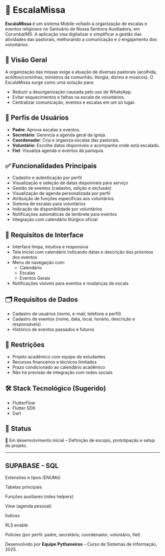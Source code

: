 # 📅 EscalaMissa

**EscalaMissa** é um sistema Mobile voltado à organização de escalas e eventos religiosos no Santuário de Nossa Senhora Auxiliadora, em Corumbá/MS. A aplicação visa digitalizar e simplificar a gestão das atividades das pastorais, melhorando a comunicação e o engajamento dos voluntários.

## 🧭 Visão Geral

A organização das missas exige a atuação de diversas pastorais (acolhida, acólitos/coroinhas, ministros da comunhão, liturgia, dízimo e músicos). O EscalaMissa surge como uma solução para:

- Reduzir a desorganização causada pelo uso de WhatsApp.
- Evitar esquecimentos e falhas na escala de voluntários.
- Centralizar comunicação, eventos e escalas em um só lugar.

## 👤 Perfis de Usuários

- **Padre**: Aprova escalas e eventos.
- **Secretário**: Gerencia a agenda geral da igreja.
- **Coordenador**: Cria e organiza escalas das pastorais.
- **Voluntário**: Escolhe datas disponíveis e acompanha onde está escalado.
- **Fiel**: Visualiza agenda e eventos da paróquia.

## ✅ Funcionalidades Principais

- Cadastro e autenticação por perfil
- Visualização e seleção de datas disponíveis para serviço
- Gestão de eventos (cadastro, edição e exclusão)
- Visualização de agenda personalizada por perfil
- Atribuição de funções específicas aos voluntários
- Sistema de escalas para voluntários
- Indicação de disponibilidade por voluntários
- Notificações automáticas de lembrete para eventos
- Integração com calendário litúrgico oficial

## 🎯 Requisitos de Interface

- Interface limpa, intuitiva e responsiva
- Tela inicial com calendário indicando datas e descrição dos próximos dos eventos
- Menu de navegação com:
  - Calendário
  - Escalas
  - Eventos Gerais
- Notificações visíveis para eventos e mudanças de escala

## 🗂️ Requisitos de Dados

- Cadastro de usuários (nome, e-mail, telefone e perfil)
- Cadastro de eventos (nome, data, local, horário, descrição e responsáveis)
- Histórico de eventos passados e futuros

## 🚫 Restrições

- Projeto acadêmico com equipe de estudantes
- Recursos financeiros e técnicos limitados
- Prazo condicionado ao calendário acadêmico
- Não há previsão de integração com redes sociais

## 🛠️ Stack Tecnológico (Sugerido)
- FlutterFlow
- Flutter SDK
- Dart

## 📌 Status

🚧 Em desenvolvimento inicial – Definição de escopo, prototipação e setup do projeto.

---
## SUPABASE - SQL 
Extensões e tipos (ENUMs)

Tabelas principais

Funções auxiliares (roles helpers)

View (agenda pessoal)

Índices

RLS enable

Policies (por perfil: padre, secretário, coordenador, voluntário, fiel)

Desenvolvido por **Equipe Pythaneiros** – Curso de Sistemas de Informação, 2025.
